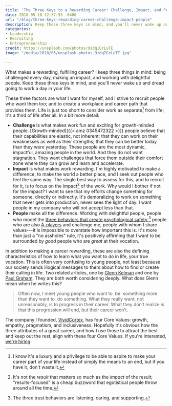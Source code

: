 ```yaml
---
title: 'The Three Keys to a Rewarding Career: Challenge, Impact, and People'
date: 2018-05-18 12:37:53 -0400
url: "/blog/three-keys-rewarding-career-challenge-impact-people"
description: Keep these three keys in mind, and you'll never wake up and dread going to work a day in your life.
categories:
- Leadership
- Recruiting
- Entrepreneurship
credit: https://unsplash.com/photos/9idqIGrLuTE
image: "/media/2018/05/unsplash-photos-9idqIGrLuTE.jpg"

---
```

What makes a rewarding, fulfilling career? I keep three things in mind: being challenged every day, making an impact, and working with delightful people. Keep these three keys in mind, and you'll never wake up and dread going to work a day in your life.

<!--more-->

These three factors are what I want for myself, and I strive to recruit people who want them too; and to create a workplace and career path that provides them. Life is just too short to consider work as separate[^privilege] from life; it's a third of life after all. In a bit more detail:

* **Challenge** is what makes work fun and exciting for growth-minded people. [Growth-minded]({{< amz 0345472322 >}}) people believe that their capabilities are elastic, not inherent; that they can work on their weaknesses as well as their strengths; that they can be better today than they were yesterday. These people are the most dynamic, impactful, amazing people in the world. And they do not want stagnation. They want challenges that force them outside their comfort zone where they can grow and learn and accelerate.
* **Impact** is what makes work rewarding. I'm highly motivated to make a difference, to make the world a better place, and I seek out people who feel the same way. The single best way to assess for this, and to recruit for it, is to focus on the impact[^results-focused] of the work. Why would I bother if not for the impact? I want to see that my efforts change something for someone, directly or indirectly. It's demoralizing to work on something that never gets into production, never sees the light of day. I want people in my company who will not accept less than that.
* **People** make all the difference. Working with delightful people, people who model the [three behaviors that create psychological safety](/blog/three-steps-to-psychological-safety/),[^psych_safety] people who are also [A-players](/blog/eagles-dont-fly-with-turkeys/) and challenge me, people with whom I share values---it is impossible to overstate how important this is. It's more than just a "no assholes" rule, it's positively affirming that I want to be surrounded by *good* people who are *great* at their vocation.

In addition to making a career rewarding, these are also the defining
characteristics of how to learn what you want to *do* in life, your true
vocation. This is often very confusing to young people, not least because our
society sends illogical messages to them about how to find or create their
calling in life. Two related articles, one by [Glenn
Kelman](https://www.redfin.com/blog/2018/04/einsteins-happiest-thought.html) and
one by [Paul Graham](http://www.paulgraham.com/love.html). They are both worth
considering deeply. What does Glenn
mean when he writes this?

> Often now, I meet young people who want to  be  something more than they want to  do something. What they really want, not unreasonably, is to progress in their career.  What they don’t realize is that this progression will end, but their career won’t.

The company I founded, [VividCortex](https://www.vividcortex.com), has four Core Values: growth, empathy, pragmatism, and inclusiveness. Hopefully it's obvious how the three attributes of a great career, and how I use those to attract the best and keep out the rest, align with these four Core Values. If you're interested, [we're hiring](https://www.vividcortex.com/company/careers).

[^privilege]: I know it's a luxury and a privilege to be able to aspire to make your career part of your life instead of simply the means to an end, but if you have it, don't waste it.
[^results-focused]: It's not the *result* that matters so much as the *impact* of the result; "results-focused" is a cheap buzzword that egotistical people throw around all the time. 
[^psych_safety]: The three trust behaviors are listening, caring, and supporting.
